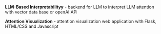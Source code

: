 **LLM-Based Interpretabilityy** - backend for LLM to interpret LLM attention with vector data base or openAI API

**Attention Visualization** - attention visualization web application with Flask, HTML/CSS and Javascript
